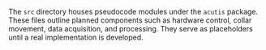The `src` directory houses pseudocode modules under the `acutis` package. These
files outline planned components such as hardware control, collar movement,
data acquisition, and processing. They serve as placeholders until a real
implementation is developed.
